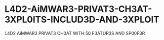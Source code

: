 # L4D2-AiMWAR3-PRIVAT3-CH3AT-3XPL0ITS-INCLUD3D-AND-3XPLOIT
L4D2 AiMWAR3 PRIVAT3 CH3AT WITH 50 F3ATUR3S AND SP00F3R
